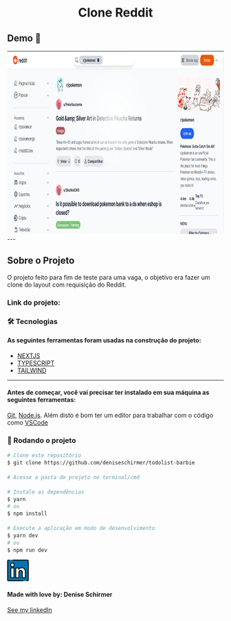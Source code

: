 <h1 style="text-align: center; font-weight: bold;">Clone Reddit</h1>

## Demo 📸

<div align="center">

   <img src="public/print.png" alt="demo-mobile" height="425">

</div> 
 ---

## Sobre o Projeto

O projeto feito para fim de teste para uma vaga, o objetivo era fazer um clone do layout com requisição do Reddit.

### Link do projeto:

### 🛠 Tecnologias

#### As seguintes ferramentas foram usadas na construção do projeto:

- [NEXTJS](https://nextjs.org/docs)
- [TYPESCRIPT](https://www.typescriptlang.org/docs/)
- [TAILWIND](https://tailwindcss.com/)

---

#### Antes de começar, você vai precisar ter instalado em sua máquina as seguintes ferramentas:

[Git](https://git-scm.com), [Node.js](https://nodejs.org/en/).
Além disto é bom ter um editor para trabalhar com o código como [VSCode](https://code.visualstudio.com/)

### 🎲 Rodando o projeto

```bash
# Clone este repositório
$ git clone https://github.com/deniseschirmer/todolist-barbie

# Acesse a pasta do projeto no terminal/cmd

# Instale as dependências
$ yarn
# ou
$ npm install

# Execute a aplicação em modo de desenvolvimento
$ yarn dev
# ou
$ npm run dev

```

<a href="https://raw.githubusercontent.com/ARTHURPC03/Proffy-FullStack/master/github/linkedin.png">
<img src="https://raw.githubusercontent.com/ARTHURPC03/Proffy-FullStack/master/github/linkedin.png" alt="LinkedIn" height="50"></a>
<br />

#### Made with love by: Denise Schirmer

[See my linkedIn](https://www.linkedin.com/in/denise-s-lima-schirmer-9702661ba/)
